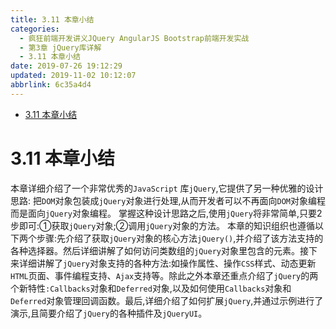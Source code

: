 ```yaml
---
title: 3.11 本章小结
categories: 
  - 疯狂前端开发讲义JQuery AngularJS Bootstrap前端开发实战
  - 第3章 jQuery库详解
  - 3.11 本章小结
date: 2019-07-26 19:12:29
updated: 2019-11-02 10:12:07
abbrlink: 6c35a4d4
---
```

<div id='my_toc'>

- [3.11 本章小结](/JavaReadingNotes/6c35a4d4/#3-11-本章小结)

</div>
<!--more-->
<script>if (navigator.platform.toLowerCase() == 'win32'){document.getElementById('my_toc').style.display = 'none';}</script>

<!--end-->
<!--SSTStart-->
# 3.11 本章小结 #
本章详细介绍了一个非常优秀的`JavaScript` 库`jQuery`,它提供了另一种优雅的设计思路:
把`DOM`对象包装成`jQuery`对象进行处理,从而开发者可以不再面向`DOM`对象编程而是面向`jQuery`对象编程。
掌握这种设计思路之后,使用`jQuery`将非常简单,只要2步即可:①获取`jQuery`对象;②调用`jQuery`对象的方法。
本章的知识组织也遵循以下两个步骤:先介绍了获取`jQuery`对象的核心方法`jQuery()`,并介绍了该方法支持的各种选择器。然后详细讲解了如何访问类数组的`jQuery`对象里包含的元素。接下来详细讲解了`jQuery`对象支持的各种方法:如操作属性、操作`CSS`样式、动态更新`HTML`页面、事件编程支持、`Ajax`支持等。除此之外本章还重点介绍了`jQuery`的两个新特性`:Callbacks`对象和`Deferred`对象,以及如何使用`Callbacks`对象和`Deferred`对象管理回调函数。最后,详细介绍了如何扩展`jQuery`,并通过示例进行了演示,且简要介绍了`jQuery`的各种插件及`jQueryUI`。
<!--SSTStop-->
